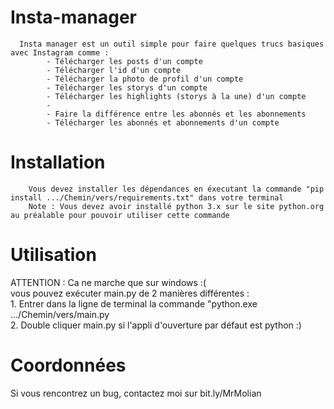 # Insta-manager
      Insta manager est un outil simple pour faire quelques trucs basiques avec Instagram comme :  
            - Télécharger les posts d'un compte  
            - Télécharger l'id d'un compte            
            - Télécharger la photo de profil d'un compte      
            - Télécharger les storys d'un compte      
            - Télécharger les highlights (storys à la une) d'un compte      
            -      
            - Faire la différence entre les abonnés et les abonnements      
            - Télécharger les abonnés et abonnements d'un compte 
# Installation
        Vous devez installer les dépendances en éxecutant la commande "pip install .../Chemin/vers/requirements.txt" dans votre terminal      
        Note : Vous devez avoir installé python 3.x sur le site python.org au préalable pour pouvoir utiliser cette commande

# Utilisation
  ATTENTION : Ca ne marche que sur windows :(      
  vous pouvez exécuter main.py de 2 manières différentes :      
        1. Entrer dans la ligne de terminal la commande "python.exe .../Chemin/vers/main.py      
        2. Double cliquer main.py si l'appli d'ouverture par défaut est python :)
# Coordonnées 
  Si vous rencontrez un bug, contactez moi sur bit.ly/MrMolian 
